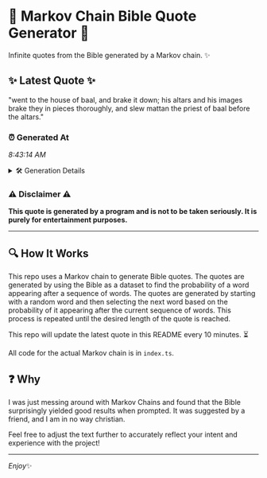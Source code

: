 # 📖 Markov Chain Bible Quote Generator 📖

Infinite quotes from the Bible generated by a Markov chain. ✨

## ✨ Latest Quote ✨
"went to the house of baal, and brake it down; his altars and his images brake they in pieces thoroughly, and slew mattan the priest of baal before the altars."

### ⏰ Generated At
*8:43:14 AM*

<details>
    <summary>🛠️ Generation Details</summary>
    <p>
        <strong>🌱 Seed:</strong> went<br>
        <strong>🔄 Iterations:</strong> 29<br>
        <strong>📜 Context History:</strong><br>[ went ]: to<br>[ went, to ]: the<br>[ went, to, the ]: house<br>[ went, to, the, house ]: of<br>[ went, to, the, house, of ]: baal,<br>[ went, to, the, house, of, baal, ]: and<br>[ to, the, house, of, baal,, and ]: brake<br>[ the, house, of, baal,, and, brake ]: it<br>[ house, of, baal,, and, brake, it ]: down;<br>[ of, baal,, and, brake, it, down; ]: his<br>[ baal,, and, brake, it, down;, his ]: altars<br>[ and, brake, it, down;, his, altars ]: and<br>[ brake, it, down;, his, altars, and ]: his<br>[ it, down;, his, altars, and, his ]: images<br>[ down;, his, altars, and, his, images ]: brake<br>[ his, altars, and, his, images, brake ]: they<br>[ altars, and, his, images, brake, they ]: in<br>[ and, his, images, brake, they, in ]: pieces<br>[ his, images, brake, they, in, pieces ]: thoroughly,<br>[ images, brake, they, in, pieces, thoroughly, ]: and<br>[ brake, they, in, pieces, thoroughly,, and ]: slew<br>[ they, in, pieces, thoroughly,, and, slew ]: mattan<br>[ in, pieces, thoroughly,, and, slew, mattan ]: the<br>[ pieces, thoroughly,, and, slew, mattan, the ]: priest<br>[ thoroughly,, and, slew, mattan, the, priest ]: of<br>[ and, slew, mattan, the, priest, of ]: baal<br>[ slew, mattan, the, priest, of, baal ]: before<br>[ mattan, the, priest, of, baal, before ]: the<br>[ the, priest, of, baal, before, the ]: altars.<br>
    </p>
</details>

### ⚠️ Disclaimer ⚠️
**This quote is generated by a program and is not to be taken seriously. It is purely for entertainment purposes.**

---

## 🔍 How It Works

This repo uses a Markov chain to generate Bible quotes. The quotes are generated by using the Bible as a dataset to find the probability of a word appearing after a sequence of words. The quotes are generated by starting with a random word and then selecting the next word based on the probability of it appearing after the current sequence of words. This process is repeated until the desired length of the quote is reached.

This repo will update the latest quote in this README every 10 minutes. ⏳

All code for the actual Markov chain is in `index.ts`.

## ❓ Why

I was just messing around with Markov Chains and found that the Bible surprisingly yielded good results when prompted. 
It was suggested by a friend, and I am in no way christian.

Feel free to adjust the text further to accurately reflect your intent and experience with the project!

---

*Enjoy*✨
